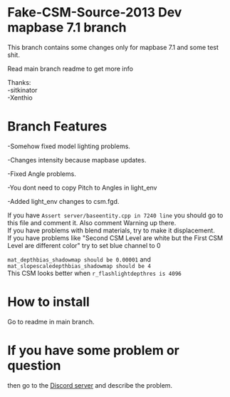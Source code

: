 # Fake-CSM-Source-2013 Dev mapbase 7.1 branch
This branch contains some changes only for mapbase 7.1 and some test shit.

Read main branch readme to get more info

Thanks:        
-sitkinator      
-Xenthio

# Branch Features

-Somehow fixed model lighting problems.

-Changes intensity because mapbase updates.

-Fixed Angle problems.

-You dont need to copy Pitch to Angles in light_env

-Added light_env changes to csm.fgd.

If you have `Assert server/baseentity.cpp in 7240 line` you should go to this file and comment it. Also comment Warning up there.         
If you have problems with blend materials, try to make it displacement.        
If you have problems like "Second CSM Level are white but the First CSM Level are different color" try to set blue channel to 0

`mat_depthbias_shadowmap should be 0.00001` and `mat_slopescaledepthbias_shadowmap should be 4`      
This CSM looks better when `r_flashlightdepthres is 4096` 

# How to install
Go to readme in main branch. 

# If you have some problem or question
then go to the [Discord server](https://discord.gg/DaBHDTwAU7) and describe the problem.
